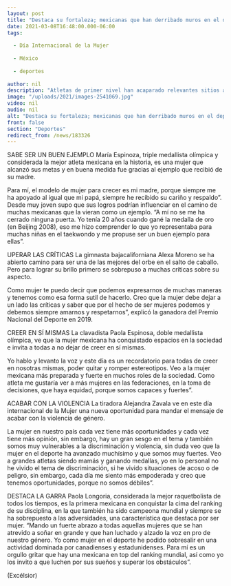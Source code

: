 ```yaml
---
layout: post
title: "Destaca su fortaleza; mexicanas que han derribado muros en el deporte"
date: 2021-03-08T16:48:00.000-06:00
tags:
  
  - Día Internacional de la Mujer
  
  - México
  
  - deportes
  
author: nil
description: "Atletas de primer nivel han acaparado relevantes sitios a escala internacional, valoran los ejemplos que han recibido de otras mujeres y ellas quieren ser una fuente de inspiración para muchas otras para alcanzar sus objetivos"
image: "/uploads/2021/images-2541069.jpg"
video: nil
audio: nil
alt: "Destaca su fortaleza; mexicanas que han derribado muros en el deporte"
front: false
section: "Deportes"
redirect_from: /news/183326
---
```


SABE SER UN BUEN EJEMPLO
María Espinoza, triple medallista olímpica y considerada la mejor atleta mexicana en la historia, es una mujer que alcanzó sus metas y en buena medida fue gracias al ejemplo que recibió de su madre.

Para mí, el modelo de mujer para crecer es mi madre, porque siempre me ha apoyado al igual que mi papá, siempre he recibido su cariño y respaldo”. Desde muy joven supo que sus logros podrían influenciar en el camino de muchas mexicanas que la vieran como un ejemplo. “A mí no se me ha cerrado ninguna puerta. Yo tenía 20 años cuando gané la medalla de oro (en Beijing 2008), eso me hizo comprender lo que yo representaba para muchas niñas en el taekwondo y me propuse ser un buen ejemplo para ellas”.

UPERAR LAS CRÍTICAS
La gimnasta bajacaliforniana Alexa Moreno se ha abierto camino para ser una de las mejores del orbe en el salto de caballo. Pero para lograr su brillo primero se sobrepuso a muchas críticas sobre su aspecto.

Como mujer te puedo decir que podemos expresarnos de muchas maneras y tenemos como esa forma sutil de hacerlo. Creo que la mujer debe dejar a un lado las críticas y saber que por el hecho de ser mujeres podemos y debemos siempre amarnos y respetarnos”, explicó la ganadora del Premio Nacional del Deporte en 2019.

CREER EN SÍ MISMAS
La clavadista Paola Espinosa, doble medallista olímpica, ve que la mujer mexicana ha conquistado espacios en la sociedad e invita a todas a no dejar de creer en sí mismas.

 Yo hablo y levanto la voz y este día es un recordatorio para todas de creer en nosotras mismas, poder quitar y romper estereotipos. Veo a la mujer mexicana más preparada y fuerte en muchos roles de la sociedad. Como atleta me gustaría ver a más mujeres en las federaciones, en la toma de  decisiones, que haya equidad, porque somos capaces y fuertes”.

ACABAR CON LA VIOLENCIA
La tiradora Alejandra Zavala ve en este día internacional de la Mujer una nueva oportunidad para mandar el mensaje de acabar con la violencia de género.

La mujer en nuestro país cada vez tiene más oportunidades y cada vez tiene más opinión, sin embargo, hay un gran sesgo en el tema y también somos muy vulnerables a la discriminación y violencia,  sin duda veo que la mujer en el deporte ha avanzado muchísimo y que somos muy fuertes. Veo a grandes atletas siendo mamás y ganando medallas, yo en lo personal no he vivido el tema de discriminación, si he vivido situaciones de acoso o de peligro, sin embargo, cada día me siento más empoderada y creo que tenemos oportunidades, porque no somos débiles”.

DESTACA LA GARRA
Paola Longoria, considerada la mejor raquetbolista de todos los tiempos, es la primera mexicana en conquistar la cima del ranking de su disciplina, en la que también ha sido campeona mundial y siempre se ha sobrepuesto a las adversidades, una característica que destaca por ser mujer. “Mando un fuerte abrazo a todas aquellas mujeres que se han atrevido a soñar en grande y que han luchado y alzado la voz en pro de nuestro género. Yo como mujer en el deporte he podido sobresalir en una actividad dominada por canadienses y estadunidenses. Para mí es un orgullo gritar que hay una mexicana en top del ranking mundial, así como yo los invito a que luchen por sus sueños y superar los obstáculos”.

(Excélsior)